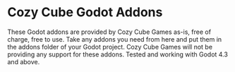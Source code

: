 # Cozy Cube Godot Addons
These Godot addons are provided by Cozy Cube Games as-is, free of charge, free to use.
Take any addons you need from here and put them in the addons folder of your Godot project.
Cozy Cube Games will not be providing any support for these addons.
Tested and working with Godot 4.3 and above.
